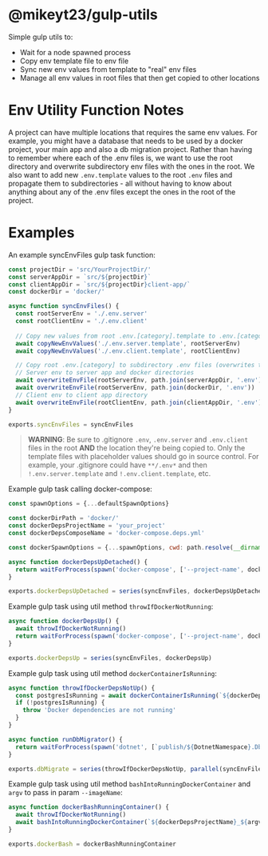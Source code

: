# @mikeyt23/gulp-utils

Simple gulp utils to:

- Wait for a node spawned process
- Copy env template file to env file
- Sync new env values from template to "real" env files
- Manage all env values in root files that then get copied to other locations

# Env Utility Function Notes

A project can have multiple locations that requires the same env values. For example, you might have a database that needs to be used by a docker project, your main app and also a db migration project. Rather than having to remember where each of the .env files is, we want to use the root directory and overwrite subdirectory env files with the ones in the root. We also want to add new `.env.template` values to the root `.env` files and propagate them to subdirectories - all without having to know about anything about any of the .env files except the ones in the root of the project.

# Examples

An example syncEnvFiles gulp task function:

```JavaScript
const projectDir = 'src/YourProjectDir/'
const serverAppDir = `src/${projectDir}`
const clientAppDir = `src/${projectDir}client-app/`
const dockerDir = 'docker/'

async function syncEnvFiles() {
  const rootServerEnv = './.env.server'
  const rootClientEnv = './.env.client'
  
  // Copy new values from root .env.[category].template to .env.[category]
  await copyNewEnvValues('./.env.server.template', rootServerEnv)
  await copyNewEnvValues('./.env.client.template', rootClientEnv)

  // Copy root .env.[category] to subdirectory .env files (overwrites target env file)
  // Server env to server app and docker directories
  await overwriteEnvFile(rootServerEnv, path.join(serverAppDir, '.env'))
  await overwriteEnvFile(rootServerEnv, path.join(dockerDir, '.env'))
  // Client env to client app directory
  await overwriteEnvFile(rootClientEnv, path.join(clientAppDir, '.env'))
}

exports.syncEnvFiles = syncEnvFiles
```

> **WARNING**: Be sure to .gitignore `.env`, `.env.server` and `.env.client` files in the root **AND** the location they're being copied to. Only the template files with placeholder values should go in source control. For example, your .gitignore could have `**/.env*` and then `!.env.server.template` and `!.env.client.template`, etc.

Example gulp task calling docker-compose:

```JavaScript
const spawnOptions = {...defaultSpawnOptions}

const dockerDirPath = 'docker/'
const dockerDepsProjectName = 'your_project'
const dockerDepsComposeName = 'docker-compose.deps.yml'

const dockerSpawnOptions = {...spawnOptions, cwd: path.resolve(__dirname, dockerDirPath)}

async function dockerDepsUpDetached() {
  return waitForProcess(spawn('docker-compose', ['--project-name', dockerDepsProjectName, '-f', dockerDepsComposeName, 'up', '-d'], dockerSpawnOptions))
}

exports.dockerDepsUpDetached = series(syncEnvFiles, dockerDepsUpDetached)
```

Example gulp task using util method `throwIfDockerNotRunning`:


```JavaScript
async function dockerDepsUp() {
  await throwIfDockerNotRunning()
  return waitForProcess(spawn('docker-compose', ['--project-name', dockerDepsProjectName, '-f', dockerDepsComposeName, 'up'], dockerSpawnOptions))
}

exports.dockerDepsUp = series(syncEnvFiles, dockerDepsUp)
```

Example gulp task using util method `dockerContainerIsRunning`:

```JavaScript
async function throwIfDockerDepsNotUp() {
  const postgresIsRunning = await dockerContainerIsRunning(`${dockerDepsProjectName}_postgresql`)
  if (!postgresIsRunning) {
    throw 'Docker dependencies are not running'
  }
}

async function runDbMigrator() {
  return waitForProcess(spawn('dotnet', [`publish/${DotnetNamespace}.DbMigrator.dll`], migratorSpawnOptions))
}

exports.dbMigrate = series(throwIfDockerDepsNotUp, parallel(syncEnvFiles, deleteMigratorPublishDir), publishMigrator, runDbMigrator)
```

Example gulp task using util method `bashIntoRunningDockerContainer` and `argv` to pass in param `--imageName`:

```JavaScript
async function dockerBashRunningContainer() {
  await throwIfDockerNotRunning()
  await bashIntoRunningDockerContainer(`${dockerDepsProjectName}_${argv['imageName']}`)
}

exports.dockerBash = dockerBashRunningContainer
```

